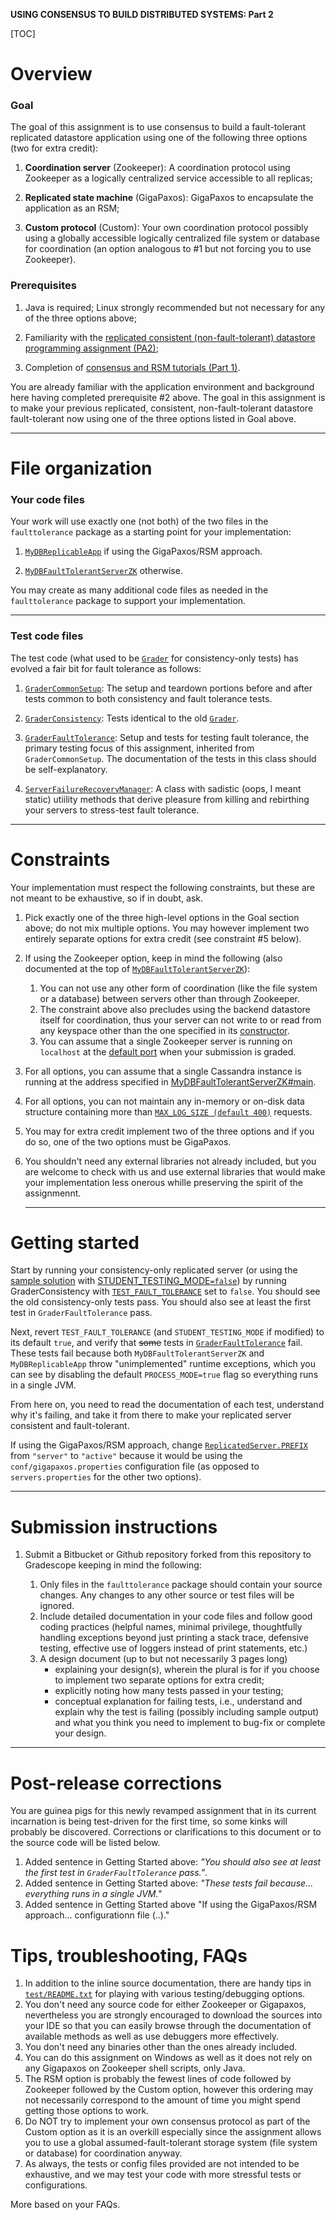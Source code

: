 **USING CONSENSUS TO BUILD DISTRIBUTED SYSTEMS: Part 2**

[TOC]

# Overview #

### Goal ###
The goal of this assignment is to use consensus to build a fault-tolerant replicated datastore application using one of the following three options (two for extra credit):

1. **Coordination server** (Zookeeper): A coordination protocol using Zookeeper as a logically centralized service accessible to all replicas;

2. **Replicated state machine** (GigaPaxos): GigaPaxos to encapsulate the application as an RSM;

3. **Custom protocol** (Custom): Your own coordination protocol possibly using a globally accessible logically centralized file system or database for coordination (an option analogous to #1 but not forcing you to use Zookeeper).

### Prerequisites ###

1. Java is required; Linux strongly recommended but not necessary for any of the three options above;

2. Familiarity with the [replicated consistent (non-fault-tolerant) datastore programming assignment (PA2)](https://bitbucket.org/avenka/590cc/src/master/consistency/);

3. Completion of [consensus and RSM tutorials (Part 1)](https://bitbucket.org/distrsys/consensus-rsm-tutorials/src/master/README.md?mode=edit&at=master).

You are already familiar with the application environment and background here having completed prerequisite #2 above. The goal in this assignment is to make your previous replicated, consistent, non-fault-tolerant datastore fault-tolerant now using one of the three options listed in Goal above.

***

#  File organization #

### Your code files ###
Your work will use exactly one (not both) of the two files in the `faulttolerance` package as a starting point for your implementation:

1. [`MyDBReplicableApp`](https://bitbucket.org/distrsys/fault-tolerant-db/src/master/src/server/faulttolerance/MyDBReplicableAppGP.java) if using the GigaPaxos/RSM approach.

2. [`MyDBFaultTolerantServerZK`](https://bitbucket.org/distrsys/fault-tolerant-db/src/master/src/server/faulttolerance/MyDBFaultTolerantServerZK.java) otherwise.

You may create as many additional code files as needed in the `faulttolerance` package to support your implementation.
***

### Test code files ###
The test code (what used to be [`Grader`](https://bitbucket.org/avenka/590cc/src/master/consistency/test/Grader.java) for consistency-only tests) has evolved a fair bit for fault tolerance as follows:

1. [`GraderCommonSetup`](https://bitbucket.org/distrsys/fault-tolerant-db/src/master/test/GraderCommonSetup.java): The setup and teardown portions before and after tests common to both consistency and fault tolerance tests.

2. [`GraderConsistency`](https://bitbucket.org/distrsys/fault-tolerant-db/src/master/test/GraderConsistency.java): Tests identical to the old [`Grader`](https://bitbucket.org/avenka/590cc/src/master/consistency/test/Grader.java).

3. [`GraderFaultTolerance`](https://bitbucket.org/distrsys/fault-tolerant-db/src/master/test/GraderFaultTolerance.java): Setup and tests for testing fault tolerance, the primary testing focus of this assignment, inherited from `GraderCommonSetup`. The documentation of the tests in this class should be self-explanatory.

4. [`ServerFailureRecoveryManager`](https://bitbucket.org/distrsys/fault-tolerant-db/src/master/test/ServerFailureRecoveryManager.java): A class with sadistic (oops, I meant static) utiility methods that derive pleasure from killing and rebirthing your servers to stress-test fault tolerance.

***

# Constraints #
Your implementation must respect the following constraints, but these are not meant to be exhaustive, so if in doubt, ask.

1. Pick exactly one of the three high-level options in the Goal section above; do not mix multiple options. You may however implement two entirely separate options for extra credit (see constraint #5 below).

2. If using the Zookeeper option, keep in mind the following (also documented at the top of [`MyDBFaultTolerantServerZK`](https://bitbucket.org/distrsys/fault-tolerant-db/src/master/src/server/faulttolerance/MyDBFaultTolerantServerZK.java)):
	1. You can not use any other form of coordination (like the file system or a database) between servers other than through Zookeeper. 
	2. The constraint above also precludes using the backend datastore itself for coordination, thus your server can not write to or read from any keyspace other than the one specified in its [constructor](https://bitbucket.org/distrsys/fault-tolerant-db/src/e4247b90b8e5fce088791db1d254ec4b217f66e1/src/server/faulttolerance/MyDBFaultTolerantServerZK.java#lines-60).
	3. You can assume that a single Zookeeper server is running on `localhost` at the [default port](https://bitbucket.org/distrsys/fault-tolerant-db/src/8d5714f278fd658e80f6f541a7e30cf0714e3500/src/server/faulttolerance/MyDBFaultTolerantServerZK.java#lines-49) when your submission is graded.
	
3. For all options, you can assume that a single Cassandra instance is running at the address specified in [MyDBFaultTolerantServerZK#main](https://bitbucket.org/distrsys/fault-tolerant-db/src/9a12b86469508854d641de52f19170ec6db712b5/src/server/faulttolerance/MyDBFaultTolerantServerZK.java#lines-107).

4. For all options, you can not maintain any in-memory or on-disk data structure containing more than [`MAX_LOG_SIZE (default 400)`](https://bitbucket.org/distrsys/fault-tolerant-db/src/9a12b86469508854d641de52f19170ec6db712b5/src/server/faulttolerance/MyDBFaultTolerantServerZK.java#lines-49) requests.

5. You may for extra credit implement two of the three options and if you do so, one of the two options must be GigaPaxos.

6. You shouldn't need any external libraries not already included, but you are welcome to check with us and use external libraries that would make your implementation less onerous whille preserving the spirit of the assignmennt.
	
	***

# Getting started #

Start by running your consistency-only replicated server (or using the [sample solution](https://bitbucket.org/distrsys/fault-tolerant-db/src/master/src/server/AVDBReplicatedServer.java) with [STUDENT_TESTING_MODE`=false`](https://bitbucket.org/distrsys/fault-tolerant-db/src/9a12b86469508854d641de52f19170ec6db712b5/test/GraderCommonSetup.java#lines-93)) by running GraderConsistency with [`TEST_FAULT_TOLERANCE`](https://bitbucket.org/distrsys/fault-tolerant-db/src/9a12b86469508854d641de52f19170ec6db712b5/test/GraderCommonSetup.java#lines-90) set to `false`. You should see the old consistency-only tests pass. You should also see at least the first test in `GraderFaultTolerance` pass.

Next, revert  `TEST_FAULT_TOLERANCE` (and `STUDENT_TESTING_MODE` if modified) to its default `true`, and verify that ~~some~~ tests in [`GraderFaultTolerance`](https://bitbucket.org/distrsys/fault-tolerant-db/src/master/test/GraderFaultTolerance.java) fail. These tests fail because both `MyDBFaultTolerantServerZK` and `MyDBReplicableApp` throw "unimplemented" runtime exceptions, which you can see by disabling the default `PROCESS_MODE=true` flag so everything runs in a single JVM.

From here on, you need to read the documentation of each test, understand why it's failing, and take it from there to make your replicated server consistent and fault-tolerant.

If using the GigaPaxos/RSM approach, change [`ReplicatedServer.PREFIX`](https://bitbucket.org/distrsys/fault-tolerant-db/src/aec05dee351ae433c08ccbbc0103d65c17c3aa82/src/server/ReplicatedServer.java#lines-21) from `"server"` to `"active"` because it would be using the `conf/gigapaxos.properties` configuration file (as opposed to `servers.properties` for the other two options).

***

# Submission instructions #

1. Submit a Bitbucket or Github repository forked from this repository to Gradescope keeping in mind the following:

    1. Only files in the `faulttolerance` package should contain your source changes. Any changes to any other source or test files will be ignored.
	2. Include detailed documentation in your code files and follow good coding practices (helpful names, minimal privilege, thoughtfully handling exceptions beyond just printing a stack trace, defensive testing, effective use of loggers instead of print statements, etc.) 
	3. A design document (up to but not necessarily 3 pages long) 
		* explaining your design(s), wherein the plural is for if you choose to implement two separate options for extra credit; 
		* explicitly noting how many tests passed in your testing; 
		* conceptual explanation for failing tests, i.e., understand and explain why the test is failing (possibly including sample output) and what you think you need to implement to bug-fix or complete your design.
	
***

# Post-release corrections #
You are guinea pigs for this newly revamped assignment that in its current incarnation is being test-driven for the first time, so some kinks will probably be discovered. Corrections or clarifications to this document or to the source code will be listed below.

1. Added sentence in Getting Started above: *"You should also see at least the first test in `GraderFaultTolerance` pass."*.
2. Added sentence in Getting Started above: *"These tests fail because... everything runs in a single JVM."*
3. Added sentence in Getting Started above "If using the GigaPaxos/RSM approach... configurationn file (..)."

# Tips, troubleshooting, FAQs #
1. In addition to the inline source documentation, there are handy tips in [`test/README.txt`](https://bitbucket.org/distrsys/fault-tolerant-db/src/master/test/README.txt) for playing with various testing/debugging options.
2. You don't need any source code for either Zookeeper or Gigapaxos, nevertheless you are strongly encouraged to download the sources into your IDE so that you can easily browse through the documentation of available methods as well as use debuggers more effectively.
3. You don't need any binaries other than the ones already included.
4. You can do this assignment on Windows as well as it does not rely on any Gigapaxos on Zookeeper shell scripts, only Java.
5. The RSM option is probably the fewest lines of code followed by Zookeeper followed by the Custom option, however this ordering may not necessarily correspond to the amount of time you might spend getting those options to work.
6. Do NOT try to implement your own consensus protocol as part of the Custom option as it is an overkill especially since the assignment allows you to use a global assumed-fault-tolerant storage system (file system or database) for coordination anyway.
7. As always, the tests or config files provided are not intended to be exhaustive, and we may test your code with more stressful tests or configurations.

More based on your FAQs.

